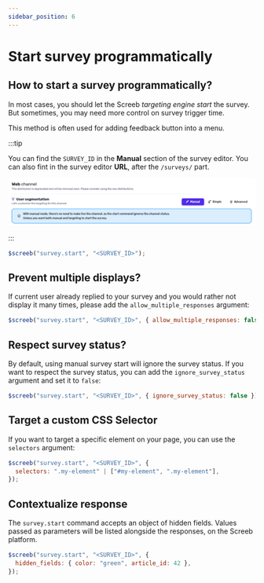 ```yaml
---
sidebar_position: 6
---
```


# Start survey programmatically

## How to start a survey programmatically?

In most cases, you should let the Screeb _targeting engine start_ the survey. But sometimes, you may need more control on survey trigger time.

This method is often used for adding feedback button into a menu.

:::tip

You can find the `SURVEY_ID` in the **Manual** section of the survey editor. 
You can also fint in the survey editor **URL**, after the `/surveys/` part.

![](/assets/sdk/survey_targeting_manual.png)

:::

```js
$screeb("survey.start", "<SURVEY_ID>");
```

## Prevent multiple displays?

If current user already replied to your survey and you would rather not display it many times, please add the `allow_multiple_responses` argument:

```js
$screeb("survey.start", "<SURVEY_ID>", { allow_multiple_responses: false });
```

## Respect survey status?

By default, using manual survey start will ignore the survey status. If you want to respect the survey status, you can add the `ignore_survey_status` argument and set it to `false`:

```js
$screeb("survey.start", "<SURVEY_ID>", { ignore_survey_status: false });
```

## Target a custom CSS Selector

If you want to target a specific element on your page, you can use the `selectors` argument:

```js
$screeb("survey.start", "<SURVEY_ID>", {
  selectors: ".my-element" | ["#my-element", ".my-element"],
});
```

## Contextualize response

The `survey.start` command accepts an object of hidden fields. Values passed as parameters will be listed alongside the responses, on the Screeb platform.

```js
$screeb("survey.start", "<SURVEY_ID>", {
  hidden_fields: { color: "green", article_id: 42 },
});
```
